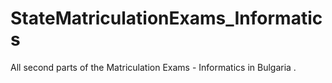 # StateMatriculationExams_Informatics
All second parts of the Matriculation Exams - Informatics in Bulgaria .
